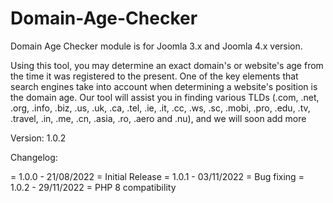 # Domain-Age-Checker

Domain Age Checker module is for Joomla 3.x and Joomla 4.x version.

Using this tool, you may determine an exact domain's or website's age from the time it was registered to the present. One of the key elements that search engines take into account when determining a website's position is the domain age. Our tool will assist you in finding various TLDs (.com, .net, .org, .info, .biz, .us, .uk, .ca, .tel, .ie, .it, .cc, .ws, .sc, .mobi, .pro, .edu, .tv, .travel, .in, .me, .cn, .asia, .ro, .aero and .nu), and we will soon add more

Version: 1.0.2

Changelog:

= 1.0.0 - 21/08/2022 =
Initial Release
= 1.0.1 - 03/11/2022 =
Bug fixing
= 1.0.2 - 29/11/2022 =
PHP 8 compatibility
